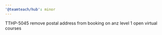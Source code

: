 ```yaml
---
'@teamteach/hub': minor
---
```


TTHP-5045 remove postal address from booking on anz level 1 open virtual courses
